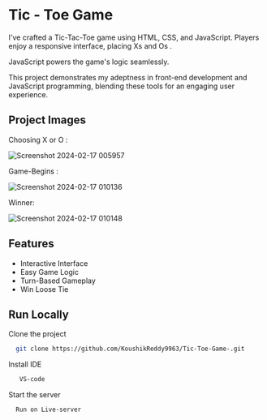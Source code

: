 
# Tic - Toe Game

I've crafted a Tic-Tac-Toe game using HTML, CSS, and JavaScript. Players enjoy a responsive interface, placing Xs and Os .

JavaScript powers the game's logic seamlessly. 

This project demonstrates my adeptness in front-end development and JavaScript programming, blending these tools for an engaging user experience.



## Project Images 



Choosing X or O :

![Screenshot 2024-02-17 005957](https://github.com/KoushikReddy9963/Tic-Toe-Game-/assets/152732336/34ec4cf8-2744-49ad-9015-9bed66714ba1)

Game-Begins : 

![Screenshot 2024-02-17 010136](https://github.com/KoushikReddy9963/Tic-Toe-Game-/assets/152732336/a2e456c7-583d-4a13-93b0-aaea1fba7ab0)

Winner:

![Screenshot 2024-02-17 010148](https://github.com/KoushikReddy9963/Tic-Toe-Game-/assets/152732336/3ab78a38-c203-477f-8903-e2ba8d704e9b)

## Features

- Interactive Interface
- Easy Game Logic
- Turn-Based Gameplay
- Win Loose Tie


## Run Locally

Clone the project

```bash
  git clone https://github.com/KoushikReddy9963/Tic-Toe-Game-.git
```


Install IDE

```bash
   VS-code
```

Start the server

```bash
  Run on Live-server
```

